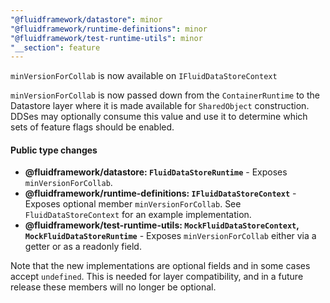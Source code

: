 ```yaml
---
"@fluidframework/datastore": minor
"@fluidframework/runtime-definitions": minor
"@fluidframework/test-runtime-utils": minor
"__section": feature
---
```

`minVersionForCollab` is now available on `IFluidDataStoreContext`

`minVersionForCollab` is now passed down from the `ContainerRuntime` to the Datastore layer where it is made available for
`SharedObject` construction.
DDSes may optionally consume this value and use it to determine which sets of feature flags should be enabled.

#### Public type changes

- **@fluidframework/datastore: `FluidDataStoreRuntime`** - Exposes `minVersionForCollab`.
- **@fluidframework/runtime-definitions: `IFluidDataStoreContext`** - Exposes optional member `minVersionForCollab`.
See `FluidDataStoreContext` for an example implementation.
- **@fluidframework/test-runtime-utils: `MockFluidDataStoreContext`, `MockFluidDataStoreRuntime`** - Exposes `minVersionForCollab`
either via a getter or as a readonly field.

Note that the new implementations are optional fields and in some cases accept `undefined`.
This is needed for layer compatibility, and in a future release these members will no longer be optional.
